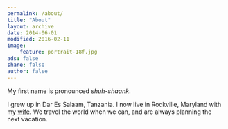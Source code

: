 ```yaml
---
permalink: /about/
title: "About"
layout: archive
date: 2014-06-01
modified: 2016-02-11
image:
	feature: portrait-18f.jpg
ads: false
share: false
author: false
---
```


My first name is pronounced *shuh-shaank*. 


I grew up in Dar Es Salaam, Tanzania. I now live in Rockville, Maryland with my
[wife](http://www.sbansal.com). We travel the world when we can, and are always
planning the next vacation. 
